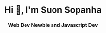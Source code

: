 <h1 align="center">Hi 👋, I'm Suon Sopanha</h1>
<h3 align="center">Web Dev Newbie and Javascript Dev</h3>
